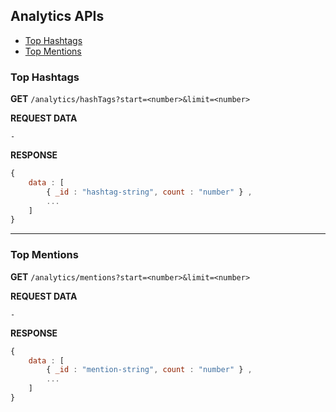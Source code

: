 ## Analytics APIs

* [Top Hashtags](#top-hashtags)
* [Top Mentions](#top-mentions)


### Top Hashtags


**GET** ```/analytics/hashTags?start=<number>&limit=<number>```

**REQUEST DATA**

```-```

**RESPONSE**

```js
{ 
    data : [ 
        { _id : "hashtag-string", count : "number" } ,
        ...
    ]
}
```

----


### Top Mentions


**GET** ```/analytics/mentions?start=<number>&limit=<number>```

**REQUEST DATA**

```-```

**RESPONSE**

```js
{ 
    data : [ 
        { _id : "mention-string", count : "number" } ,
        ...
    ]
}
```
